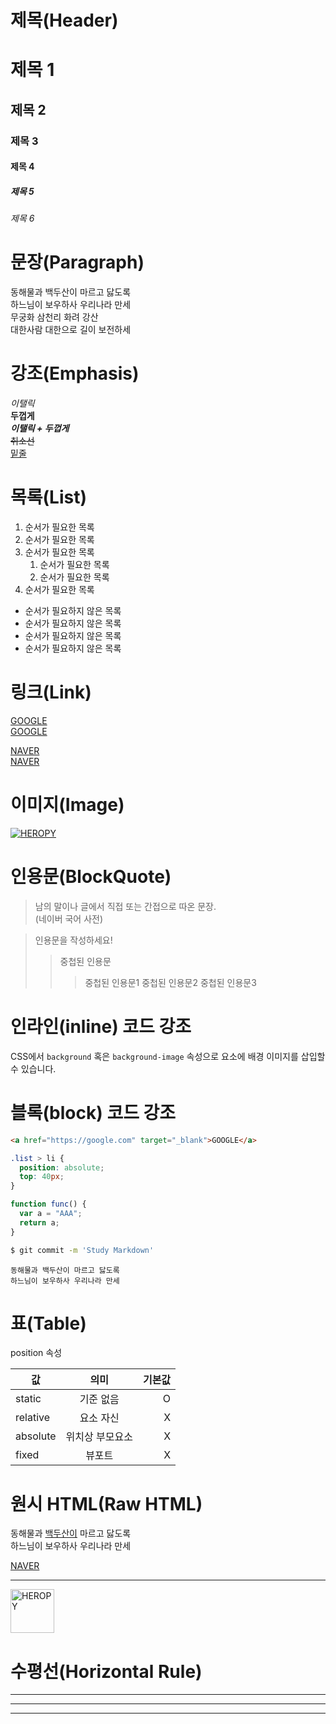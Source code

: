 # 제목(Header)

# 제목 1

## 제목 2

### 제목 3

#### 제목 4

##### 제목 5

###### 제목 6

# 문장(Paragraph)

동해물과 백두산이 마르고 닳도록  
하느님이 보우하사 우리나라 만세  
무궁화 삼천리 화려 강산<br />
대한사람 대한으로 길이 보전하세

# 강조(Emphasis)

_이탤릭_  
**두껍게**  
_**이탤릭 + 두껍게**_  
~~취소선~~  
<u>밑줄</u>

# 목록(List)

1. 순서가 필요한 목록
1. 순서가 필요한 목록
1. 순서가 필요한 목록
   1. 순서가 필요한 목록
   1. 순서가 필요한 목록
1. 순서가 필요한 목록

- 순서가 필요하지 않은 목록
- 순서가 필요하지 않은 목록
- 순서가 필요하지 않은 목록
- 순서가 필요하지 않은 목록

# 링크(Link)

<a href="https://google.com">GOOGLE</a>  
[GOOGLE](https://google.com)

<a href="https://naver.com" title="NAVER로 이동!" target="_blank">NAVER</a>  
[NAVER](https://naver.com "NAVER로 이동!")

<!-- 마크다운에서는 target 속성 적용이 안됨 -->

# 이미지(Image)

<!-- ![](LINK) -->
<!-- ![HEROPY](https://heropy.blog/css/images/logo.png) -->

[![HEROPY](https://heropy.blog/css/images/logo.png)](https://heropy.blog)

# 인용문(BlockQuote)

> 남의 말이나 글에서 직접 또는 간접으로 따온 문장.  
> (네이버 국어 사전)

> 인용문을 작성하세요!
>
> > 중첩된 인용문
> >
> > > 중첩된 인용문1
> > > 중첩된 인용문2
> > > 중첩된 인용문3

# 인라인(inline) 코드 강조

CSS에서 `background` 혹은 `background-image` 속성으로 요소에 배경 이미지를 삽입할 수 있습니다.

# 블록(block) 코드 강조

```html
<a href="https://google.com" target="_blank">GOOGLE</a>
```

```css
.list > li {
  position: absolute;
  top: 40px;
}
```

```javascript
function func() {
  var a = "AAA";
  return a;
}
```

```bash
$ git commit -m 'Study Markdown'
```

```plaintext
동해물과 백두산이 마르고 닳도록
하느님이 보우하사 우리나라 만세
```

# 표(Table)

position 속성

| 값       |      의미       | 기본값 |
| -------- | :-------------: | -----: |
| static   |    기준 없음    |      O |
| relative |    요소 자신    |      X |
| absolute | 위치상 부모요소 |      X |
| fixed    |     뷰포트      |      X |

# 원시 HTML(Raw HTML)

동해물과 <span style="text-decoration: underline;">백두산이</span> 마르고 닳도록<br/>
하느님이 보우하사 우리나라 만세

<a href="https://naver.com" title="NAVER로 이동!" target="_blank">NAVER</a>

---

<image width="70" src="https://heropy.blog/css/images/logo.png" alt="HEROPY">

# 수평선(Horizontal Rule)

---

---

---
